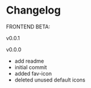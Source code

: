 # Changelog

FRONTEND BETA:

v0.0.1

v0.0.0

- add readme
- initial commit
- added fav-icon
- deleted unused default icons
